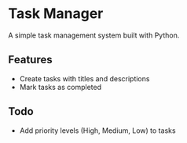 # Task Manager

A simple task management system built with Python.

## Features

- Create tasks with titles and descriptions
- Mark tasks as completed

## Todo

- Add priority levels (High, Medium, Low) to tasks
